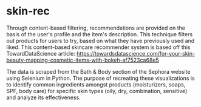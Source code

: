 # skin-rec

Through content-based filtering, recommendations are provided on the basis of the user's profile and the item's description. This technique filters out products for users to try, based on what they have previously used and liked. This content-based skincare recommender system is based off this TowardDataScience article: https://towardsdatascience.com/for-your-skin-beauty-mapping-cosmetic-items-with-bokeh-af7523ca68e5

The data is scraped from the Bath & Body section of the Sephora website using Selenium in Python. The purpose of recreating these visualizations is to identify common ingredients amongst products (moisturizers, soaps, SPF, body care) for specific skin types (oily, dry, combination, sensitive) and analyze its effectiveness. 
